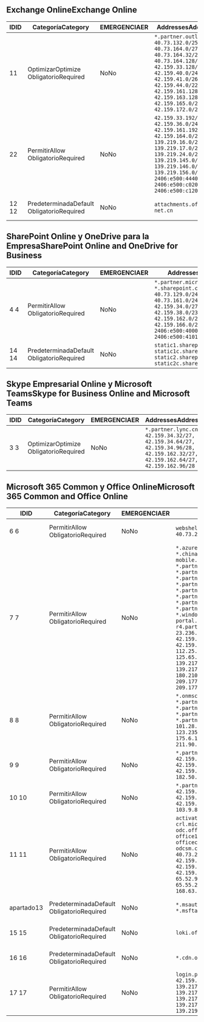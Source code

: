 <!--THIS FILE IS AUTOMATICALLY GENERATED. MANUAL CHANGES WILL BE OVERWRITTEN.-->
<!--Please contact the Office 365 Endpoints team with any questions.-->
<!--China endpoints version 2020062900-->
<!--File generated 2020-07-06 08:00:09.8520-->

## <a name="exchange-online"></a><span data-ttu-id="cae15-101">Exchange Online</span><span class="sxs-lookup"><span data-stu-id="cae15-101">Exchange Online</span></span>

<span data-ttu-id="cae15-102">ID</span><span class="sxs-lookup"><span data-stu-id="cae15-102">ID</span></span> | <span data-ttu-id="cae15-103">Categoría</span><span class="sxs-lookup"><span data-stu-id="cae15-103">Category</span></span> | <span data-ttu-id="cae15-104">EMERGENCIA</span><span class="sxs-lookup"><span data-stu-id="cae15-104">ER</span></span> | <span data-ttu-id="cae15-105">Addresses</span><span class="sxs-lookup"><span data-stu-id="cae15-105">Addresses</span></span> | <span data-ttu-id="cae15-106">Puertos</span><span class="sxs-lookup"><span data-stu-id="cae15-106">Ports</span></span>
-- | -------------------- | -- | ---------------------------------------------------------------------------------------------------------------------------------------------------------------------------------------------------------------------------------------------- | ------------------------
<span data-ttu-id="cae15-107">1</span><span class="sxs-lookup"><span data-stu-id="cae15-107">1</span></span> | <span data-ttu-id="cae15-108">Optimizar</span><span class="sxs-lookup"><span data-stu-id="cae15-108">Optimize</span></span><BR><span data-ttu-id="cae15-109">Obligatorio</span><span class="sxs-lookup"><span data-stu-id="cae15-109">Required</span></span> | <span data-ttu-id="cae15-110">No</span><span class="sxs-lookup"><span data-stu-id="cae15-110">No</span></span> | `*.partner.outlook.cn`<BR>`40.73.132.0/25, 40.73.164.0/27, 40.73.164.32/28, 40.73.164.128/25, 42.159.33.128/26, 42.159.40.0/24, 42.159.41.0/26, 42.159.44.0/22, 42.159.161.128/26, 42.159.163.128/25, 42.159.165.0/24, 42.159.172.0/22` | <span data-ttu-id="cae15-111">**TCP:** 443, 80</span><span class="sxs-lookup"><span data-stu-id="cae15-111">**TCP:** 443, 80</span></span>
<span data-ttu-id="cae15-112">2</span><span class="sxs-lookup"><span data-stu-id="cae15-112">2</span></span> | <span data-ttu-id="cae15-113">Permitir</span><span class="sxs-lookup"><span data-stu-id="cae15-113">Allow</span></span><BR><span data-ttu-id="cae15-114">Obligatorio</span><span class="sxs-lookup"><span data-stu-id="cae15-114">Required</span></span> | <span data-ttu-id="cae15-115">No</span><span class="sxs-lookup"><span data-stu-id="cae15-115">No</span></span> | `42.159.33.192/27, 42.159.36.0/24, 42.159.161.192/27, 42.159.164.0/24, 139.219.16.0/27, 139.219.17.0/24, 139.219.24.0/22, 139.219.145.0/27, 139.219.146.0/24, 139.219.156.0/22, 2406:e500:4440::/43, 2406:e500:c020::/44, 2406:e500:c120::/44` | <span data-ttu-id="cae15-116">**TCP:** 25, 443, 53, 80</span><span class="sxs-lookup"><span data-stu-id="cae15-116">**TCP:** 25, 443, 53, 80</span></span>
<span data-ttu-id="cae15-117">12 </span><span class="sxs-lookup"><span data-stu-id="cae15-117">12</span></span> | <span data-ttu-id="cae15-118">Predeterminada</span><span class="sxs-lookup"><span data-stu-id="cae15-118">Default</span></span><BR><span data-ttu-id="cae15-119">Obligatorio</span><span class="sxs-lookup"><span data-stu-id="cae15-119">Required</span></span> | <span data-ttu-id="cae15-120">No</span><span class="sxs-lookup"><span data-stu-id="cae15-120">No</span></span> | `attachments.office365-net.cn` | <span data-ttu-id="cae15-121">**TCP:** 443, 80</span><span class="sxs-lookup"><span data-stu-id="cae15-121">**TCP:** 443, 80</span></span>

## <a name="sharepoint-online-and-onedrive-for-business"></a><span data-ttu-id="cae15-122">SharePoint Online y OneDrive para la Empresa</span><span class="sxs-lookup"><span data-stu-id="cae15-122">SharePoint Online and OneDrive for Business</span></span>

<span data-ttu-id="cae15-123">ID</span><span class="sxs-lookup"><span data-stu-id="cae15-123">ID</span></span> | <span data-ttu-id="cae15-124">Categoría</span><span class="sxs-lookup"><span data-stu-id="cae15-124">Category</span></span> | <span data-ttu-id="cae15-125">EMERGENCIA</span><span class="sxs-lookup"><span data-stu-id="cae15-125">ER</span></span> | <span data-ttu-id="cae15-126">Addresses</span><span class="sxs-lookup"><span data-stu-id="cae15-126">Addresses</span></span> | <span data-ttu-id="cae15-127">Puertos</span><span class="sxs-lookup"><span data-stu-id="cae15-127">Ports</span></span>
-- | ------------------- | -- | --------------------------------------------------------------------------------------------------------------------------------------------------------------------------------------------------- | ----------------
<span data-ttu-id="cae15-128">4 </span><span class="sxs-lookup"><span data-stu-id="cae15-128">4</span></span> | <span data-ttu-id="cae15-129">Permitir</span><span class="sxs-lookup"><span data-stu-id="cae15-129">Allow</span></span><BR><span data-ttu-id="cae15-130">Obligatorio</span><span class="sxs-lookup"><span data-stu-id="cae15-130">Required</span></span> | <span data-ttu-id="cae15-131">No</span><span class="sxs-lookup"><span data-stu-id="cae15-131">No</span></span> | `*.partner.microsoftonline.cn, *.sharepoint.cn`<BR>`40.73.129.0/24, 40.73.161.0/24, 42.159.34.0/27, 42.159.38.0/23, 42.159.162.0/27, 42.159.166.0/23, 2406:e500:4000:2::/63, 2406:e500:4101:2::/64` | <span data-ttu-id="cae15-132">**TCP:** 443, 80</span><span class="sxs-lookup"><span data-stu-id="cae15-132">**TCP:** 443, 80</span></span>
<span data-ttu-id="cae15-133">14 </span><span class="sxs-lookup"><span data-stu-id="cae15-133">14</span></span> | <span data-ttu-id="cae15-134">Predeterminada</span><span class="sxs-lookup"><span data-stu-id="cae15-134">Default</span></span><BR><span data-ttu-id="cae15-135">Obligatorio</span><span class="sxs-lookup"><span data-stu-id="cae15-135">Required</span></span> | <span data-ttu-id="cae15-136">No</span><span class="sxs-lookup"><span data-stu-id="cae15-136">No</span></span> | `static1.sharepoint.cn, static1c.sharepoint.cn, static2.sharepoint.cn, static2c.sharepoint.cn` | <span data-ttu-id="cae15-137">**TCP:** 443, 80</span><span class="sxs-lookup"><span data-stu-id="cae15-137">**TCP:** 443, 80</span></span>

## <a name="skype-for-business-online-and-microsoft-teams"></a><span data-ttu-id="cae15-138">Skype Empresarial Online y Microsoft Teams</span><span class="sxs-lookup"><span data-stu-id="cae15-138">Skype for Business Online and Microsoft Teams</span></span>

<span data-ttu-id="cae15-139">ID</span><span class="sxs-lookup"><span data-stu-id="cae15-139">ID</span></span> | <span data-ttu-id="cae15-140">Categoría</span><span class="sxs-lookup"><span data-stu-id="cae15-140">Category</span></span> | <span data-ttu-id="cae15-141">EMERGENCIA</span><span class="sxs-lookup"><span data-stu-id="cae15-141">ER</span></span> | <span data-ttu-id="cae15-142">Addresses</span><span class="sxs-lookup"><span data-stu-id="cae15-142">Addresses</span></span> | <span data-ttu-id="cae15-143">Puertos</span><span class="sxs-lookup"><span data-stu-id="cae15-143">Ports</span></span>
-- | -------------------- | -- | -------------------------------------------------------------------------------------------------------------------------------- | ----------------
<span data-ttu-id="cae15-144">3 </span><span class="sxs-lookup"><span data-stu-id="cae15-144">3</span></span> | <span data-ttu-id="cae15-145">Optimizar</span><span class="sxs-lookup"><span data-stu-id="cae15-145">Optimize</span></span><BR><span data-ttu-id="cae15-146">Obligatorio</span><span class="sxs-lookup"><span data-stu-id="cae15-146">Required</span></span> | <span data-ttu-id="cae15-147">No</span><span class="sxs-lookup"><span data-stu-id="cae15-147">No</span></span> | `*.partner.lync.cn`<BR>`42.159.34.32/27, 42.159.34.64/27, 42.159.34.96/28, 42.159.162.32/27, 42.159.162.64/27, 42.159.162.96/28` | <span data-ttu-id="cae15-148">**TCP:** 443, 80</span><span class="sxs-lookup"><span data-stu-id="cae15-148">**TCP:** 443, 80</span></span>

## <a name="microsoft-365-common-and-office-online"></a><span data-ttu-id="cae15-149">Microsoft 365 Common y Office Online</span><span class="sxs-lookup"><span data-stu-id="cae15-149">Microsoft 365 Common and Office Online</span></span>

<span data-ttu-id="cae15-150">ID</span><span class="sxs-lookup"><span data-stu-id="cae15-150">ID</span></span> | <span data-ttu-id="cae15-151">Categoría</span><span class="sxs-lookup"><span data-stu-id="cae15-151">Category</span></span> | <span data-ttu-id="cae15-152">EMERGENCIA</span><span class="sxs-lookup"><span data-stu-id="cae15-152">ER</span></span> | <span data-ttu-id="cae15-153">Addresses</span><span class="sxs-lookup"><span data-stu-id="cae15-153">Addresses</span></span> | <span data-ttu-id="cae15-154">Puertos</span><span class="sxs-lookup"><span data-stu-id="cae15-154">Ports</span></span>
-- | ------------------- | -- | ---------------------------------------------------------------------------------------------------------------------------------------------------------------------------------------------------------------------------------------------------------------------------------------------------------------------------------------------------------------------------------------------------------------------------------------------------------------------------------------------------------------------------------------------------------------------------------------------------------------------------------------------------------------------------------------------------------------------------------------------------------------------------------------------------------------------------------------------------------------------------- | ----------------
<span data-ttu-id="cae15-155">6 </span><span class="sxs-lookup"><span data-stu-id="cae15-155">6</span></span> | <span data-ttu-id="cae15-156">Permitir</span><span class="sxs-lookup"><span data-stu-id="cae15-156">Allow</span></span><BR><span data-ttu-id="cae15-157">Obligatorio</span><span class="sxs-lookup"><span data-stu-id="cae15-157">Required</span></span> | <span data-ttu-id="cae15-158">No</span><span class="sxs-lookup"><span data-stu-id="cae15-158">No</span></span> | `webshell.suite.partner.microsoftonline.cn`<BR>`40.73.248.8/32, 40.73.252.10/32` | <span data-ttu-id="cae15-159">**TCP:** 443, 80</span><span class="sxs-lookup"><span data-stu-id="cae15-159">**TCP:** 443, 80</span></span>
<span data-ttu-id="cae15-160">7 </span><span class="sxs-lookup"><span data-stu-id="cae15-160">7</span></span> | <span data-ttu-id="cae15-161">Permitir</span><span class="sxs-lookup"><span data-stu-id="cae15-161">Allow</span></span><BR><span data-ttu-id="cae15-162">Obligatorio</span><span class="sxs-lookup"><span data-stu-id="cae15-162">Required</span></span> | <span data-ttu-id="cae15-163">No</span><span class="sxs-lookup"><span data-stu-id="cae15-163">No</span></span> | `*.azure-mobile.cn, *.chinacloudapi.cn, *.chinacloudapp.cn, *.chinacloud-mobile.cn, *.chinacloudsites.cn, *.partner.microsoftonline-m.cn, *.partner.microsoftonline-m.net.cn, *.partner.microsoftonline-m-i.cn, *.partner.microsoftonline-m-i.net.cn, *.partner.microsoftonline-p.net.cn, *.partner.microsoftonline-p-i.cn, *.partner.microsoftonline-p-i.net.cn, *.partner.officewebapps.cn, *.windowsazure.cn, partner.outlook.cn, portal.partner.microsoftonline.cdnsvc.com, r4.partner.outlook.cn`<BR>`23.236.126.0/24, 42.159.224.122/32, 42.159.233.91/32, 42.159.237.146/32, 42.159.238.120/32, 58.68.168.0/24, 112.25.33.0/24, 123.150.49.0/24, 125.65.247.0/24, 139.217.17.219/32, 139.217.19.156/32, 139.217.21.3/32, 139.217.25.244/32, 171.107.84.0/24, 180.210.232.0/24, 180.210.234.0/24, 209.177.86.0/24, 209.177.90.0/24, 209.177.94.0/24, 222.161.226.0/24` | <span data-ttu-id="cae15-164">**TCP:** 443, 80</span><span class="sxs-lookup"><span data-stu-id="cae15-164">**TCP:** 443, 80</span></span>
<span data-ttu-id="cae15-165">8 </span><span class="sxs-lookup"><span data-stu-id="cae15-165">8</span></span> | <span data-ttu-id="cae15-166">Permitir</span><span class="sxs-lookup"><span data-stu-id="cae15-166">Allow</span></span><BR><span data-ttu-id="cae15-167">Obligatorio</span><span class="sxs-lookup"><span data-stu-id="cae15-167">Required</span></span> | <span data-ttu-id="cae15-168">No</span><span class="sxs-lookup"><span data-stu-id="cae15-168">No</span></span> | `*.onmschina.cn, *.partner.microsoftonline.net.cn, *.partner.microsoftonline-i.cn, *.partner.microsoftonline-i.net.cn, *.partner.office365.cn`<BR>`101.28.252.0/24, 115.231.150.0/24, 123.235.32.0/24, 171.111.154.0/24, 175.6.10.0/24, 180.210.229.0/24, 211.90.28.0/24` | <span data-ttu-id="cae15-169">**TCP:** 443, 80</span><span class="sxs-lookup"><span data-stu-id="cae15-169">**TCP:** 443, 80</span></span>
<span data-ttu-id="cae15-170">9 </span><span class="sxs-lookup"><span data-stu-id="cae15-170">9</span></span> | <span data-ttu-id="cae15-171">Permitir</span><span class="sxs-lookup"><span data-stu-id="cae15-171">Allow</span></span><BR><span data-ttu-id="cae15-172">Obligatorio</span><span class="sxs-lookup"><span data-stu-id="cae15-172">Required</span></span> | <span data-ttu-id="cae15-173">No</span><span class="sxs-lookup"><span data-stu-id="cae15-173">No</span></span> | `*.partner.microsoftonline-p.cn`<BR>`42.159.4.68/32, 42.159.4.200/32, 42.159.7.156/32, 42.159.132.138/32, 42.159.133.17/32, 42.159.135.78/32, 182.50.87.0/24` | <span data-ttu-id="cae15-174">**TCP:** 443, 80</span><span class="sxs-lookup"><span data-stu-id="cae15-174">**TCP:** 443, 80</span></span>
<span data-ttu-id="cae15-175">10 </span><span class="sxs-lookup"><span data-stu-id="cae15-175">10</span></span> | <span data-ttu-id="cae15-176">Permitir</span><span class="sxs-lookup"><span data-stu-id="cae15-176">Allow</span></span><BR><span data-ttu-id="cae15-177">Obligatorio</span><span class="sxs-lookup"><span data-stu-id="cae15-177">Required</span></span> | <span data-ttu-id="cae15-178">No</span><span class="sxs-lookup"><span data-stu-id="cae15-178">No</span></span> | `*.partner.microsoftonline.cn`<BR>`42.159.4.68/32, 42.159.4.200/32, 42.159.7.156/32, 42.159.132.138/32, 42.159.133.17/32, 42.159.135.78/32, 103.9.8.0/22` | <span data-ttu-id="cae15-179">**TCP:** 443, 80</span><span class="sxs-lookup"><span data-stu-id="cae15-179">**TCP:** 443, 80</span></span>
<span data-ttu-id="cae15-180">11 </span><span class="sxs-lookup"><span data-stu-id="cae15-180">11</span></span> | <span data-ttu-id="cae15-181">Permitir</span><span class="sxs-lookup"><span data-stu-id="cae15-181">Allow</span></span><BR><span data-ttu-id="cae15-182">Obligatorio</span><span class="sxs-lookup"><span data-stu-id="cae15-182">Required</span></span> | <span data-ttu-id="cae15-183">No</span><span class="sxs-lookup"><span data-stu-id="cae15-183">No</span></span> | `activation.sls.microsoft.com, crl.microsoft.com, odc.officeapps.live.com, office15client.microsoft.com, officecdn.microsoft.com, osiprod-scus01-odcsm.cloudapp.net`<BR>`40.73.248.0/21, 42.159.4.45/32, 42.159.4.50/32, 42.159.4.225/32, 42.159.7.13/32, 42.159.132.73/32, 42.159.132.74/32, 42.159.132.75/32, 65.52.98.231/32, 65.55.69.140/32, 65.55.227.140/32, 70.37.81.47/32, 168.63.252.62/32` | <span data-ttu-id="cae15-184">**TCP:** 443, 80</span><span class="sxs-lookup"><span data-stu-id="cae15-184">**TCP:** 443, 80</span></span>
<span data-ttu-id="cae15-185">apartado</span><span class="sxs-lookup"><span data-stu-id="cae15-185">13</span></span> | <span data-ttu-id="cae15-186">Predeterminada</span><span class="sxs-lookup"><span data-stu-id="cae15-186">Default</span></span><BR><span data-ttu-id="cae15-187">Obligatorio</span><span class="sxs-lookup"><span data-stu-id="cae15-187">Required</span></span> | <span data-ttu-id="cae15-188">No</span><span class="sxs-lookup"><span data-stu-id="cae15-188">No</span></span> | `*.msauth.cn, *.msauthimages.cn, *.msftauth.cn, *.msftauthimages.cn` | <span data-ttu-id="cae15-189">**TCP:** 443, 80</span><span class="sxs-lookup"><span data-stu-id="cae15-189">**TCP:** 443, 80</span></span>
<span data-ttu-id="cae15-190">15 </span><span class="sxs-lookup"><span data-stu-id="cae15-190">15</span></span> | <span data-ttu-id="cae15-191">Predeterminada</span><span class="sxs-lookup"><span data-stu-id="cae15-191">Default</span></span><BR><span data-ttu-id="cae15-192">Obligatorio</span><span class="sxs-lookup"><span data-stu-id="cae15-192">Required</span></span> | <span data-ttu-id="cae15-193">No</span><span class="sxs-lookup"><span data-stu-id="cae15-193">No</span></span> | `loki.office365.cn` | <span data-ttu-id="cae15-194">**TCP:** 443</span><span class="sxs-lookup"><span data-stu-id="cae15-194">**TCP:** 443</span></span>
<span data-ttu-id="cae15-195">16 </span><span class="sxs-lookup"><span data-stu-id="cae15-195">16</span></span> | <span data-ttu-id="cae15-196">Predeterminada</span><span class="sxs-lookup"><span data-stu-id="cae15-196">Default</span></span><BR><span data-ttu-id="cae15-197">Obligatorio</span><span class="sxs-lookup"><span data-stu-id="cae15-197">Required</span></span> | <span data-ttu-id="cae15-198">No</span><span class="sxs-lookup"><span data-stu-id="cae15-198">No</span></span> | `*.cdn.office.net, shellprod.msocdn.com` | <span data-ttu-id="cae15-199">**TCP:** 443</span><span class="sxs-lookup"><span data-stu-id="cae15-199">**TCP:** 443</span></span>
<span data-ttu-id="cae15-200">17 </span><span class="sxs-lookup"><span data-stu-id="cae15-200">17</span></span> | <span data-ttu-id="cae15-201">Permitir</span><span class="sxs-lookup"><span data-stu-id="cae15-201">Allow</span></span><BR><span data-ttu-id="cae15-202">Obligatorio</span><span class="sxs-lookup"><span data-stu-id="cae15-202">Required</span></span> | <span data-ttu-id="cae15-203">No</span><span class="sxs-lookup"><span data-stu-id="cae15-203">No</span></span> | `login.partner.microsoftonline.cn`<BR>`42.159.87.106/32, 42.159.92.96/32, 139.217.115.121/32, 139.217.118.25/32, 139.217.118.46/32, 139.217.118.54/32, 139.217.228.95/32, 139.217.231.198/32, 139.217.231.208/32, 139.217.231.219/32, 139.219.132.56/32, 139.219.133.182/32` | <span data-ttu-id="cae15-204">**TCP:** 443, 80</span><span class="sxs-lookup"><span data-stu-id="cae15-204">**TCP:** 443, 80</span></span>
